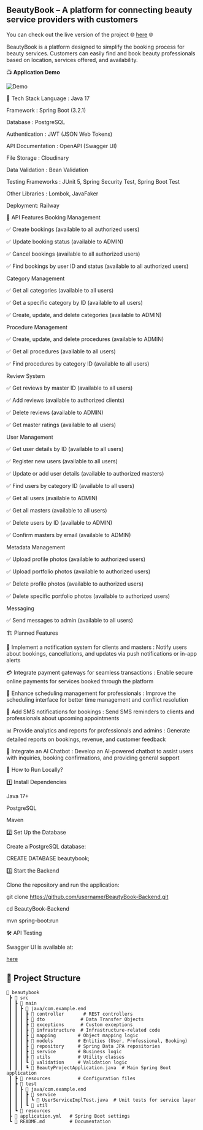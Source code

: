 ## BeautyBook – A platform for connecting beauty service providers with customers

You can check out the live version of the project 🌐 [here](https://beauty-book-3-0.vercel.app/) 🌐

BeautyBook is a platform designed to simplify the booking process for beauty services. Customers can easily find and book beauty professionals based on location, services offered, and availability. 

📺 **Application Demo**


![Demo](Untitledvideo-MadewithClipchamp2-ezgif.com-crop.gif)

🔧 Tech Stack
Language : Java 17

Framework : Spring Boot (3.2.1)

Database : PostgreSQL

Authentication : JWT (JSON Web Tokens)

API Documentation : OpenAPI (Swagger UI)

File Storage : Cloudinary

Data Validation : Bean Validation

Testing Frameworks : JUnit 5, Spring Security Test, Spring Boot Test

Other Libraries : Lombok, JavaFaker

Deployment: Railway

📌 API Features
Booking Management

✅ Create bookings (available to all authorized users)

✅ Update booking status (available to ADMIN)

✅ Cancel bookings (available to all authorized users)

✅ Find bookings by user ID and status (available to all authorized users)


Category Management

✅ Get all categories (available to all users)

✅ Get a specific category by ID (available to all users)

✅ Create, update, and delete categories (available to ADMIN)


Procedure Management

✅ Create, update, and delete procedures (available to ADMIN)

✅ Get all procedures (available to all users)

✅ Find procedures by category ID (available to all users)


Review System

✅ Get reviews by master ID (available to all users)

✅ Add reviews (available to authorized clients)

✅ Delete reviews (available to ADMIN)

✅ Get master ratings (available to all users)


User Management

✅ Get user details by ID (available to all users)

✅ Register new users (available to all users)

✅ Update or add user details (available to authorized masters)

✅ Find users by category ID (available to all users)

✅ Get all users (available to ADMIN)

✅ Get all masters (available to all users)

✅ Delete users by ID (available to ADMIN)

✅ Confirm masters by email (available to ADMIN)


Metadata Management

✅ Upload profile photos (available to authorized users)

✅ Upload portfolio photos (available to authorized users)

✅ Delete profile photos (available to authorized users)

✅ Delete specific portfolio photos (available to authorized users)


Messaging

✅ Send messages to admin (available to all users)

🏗 Planned Features

🔄 Implement a notification system for clients and masters : Notify users about bookings, cancellations, and updates via push notifications or in-app alerts

💳 Integrate payment gateways for seamless transactions : Enable secure online payments for services booked through the platform

📅 Enhance scheduling management for professionals : Improve the scheduling interface for better time management and conflict resolution

📩 Add SMS notifications for bookings : Send SMS reminders to clients and professionals about upcoming appointments

📊 Provide analytics and reports for professionals and admins : Generate detailed reports on bookings, revenue, and customer feedback

💬 Integrate an AI Chatbot : Develop an AI-powered chatbot to assist users with inquiries, booking confirmations, and providing general support

 
🔌 How to Run Locally?

1️⃣ Install Dependencies

Java 17+

PostgreSQL

Maven

2️⃣ Set Up the Database

Create a PostgreSQL database:

CREATE DATABASE beautybook;


3️⃣ Start the Backend

Clone the repository and run the application:

git clone https://github.com/username/BeautyBook-Backend.git

cd BeautyBook-Backend

mvn spring-boot:run


🛠 API Testing

Swagger UI is available at:

[here](http://localhost:8080/swagger-ui/index.html)

## 📑 Project Structure  

```
📂 beautybook
 ┣ 📂 src
 ┃ ┣ 📂 main
 ┃ ┃ ┣ 📂 java/com.example.end
 ┃ ┃ ┃ ┣ 📂 controller       # REST controllers
 ┃ ┃ ┃ ┣ 📂 dto             # Data Transfer Objects
 ┃ ┃ ┃ ┣ 📂 exceptions      # Custom exceptions
 ┃ ┃ ┃ ┣ 📂 infrastructure  # Infrastructure-related code
 ┃ ┃ ┃ ┣ 📂 mapping        # Object mapping logic
 ┃ ┃ ┃ ┣ 📂 models         # Entities (User, Professional, Booking)
 ┃ ┃ ┃ ┣ 📂 repository     # Spring Data JPA repositories
 ┃ ┃ ┃ ┣ 📂 service        # Business logic
 ┃ ┃ ┃ ┣ 📂 utils          # Utility classes
 ┃ ┃ ┃ ┗ 📂 validation     # Validation logic
 ┃ ┃ ┃ ┗ 📄 BeautyProjectApplication.java  # Main Spring Boot application
 ┃ ┣ 📂 resources          # Configuration files
 ┃ ┣ 📂 test
 ┃ ┃ ┣ 📂 java/com.example.end
 ┃ ┃ ┃ ┣ 📂 service
 ┃ ┃ ┃ ┃ ┗ 📄 UserServiceImplTest.java  # Unit tests for service layer
 ┃ ┃ ┃ ┗ 📂 util
 ┃ ┗ 📂 resources
 ┣ 📄 application.yml   # Spring Boot settings
 ┗ 📄 README.md         # Documentation



